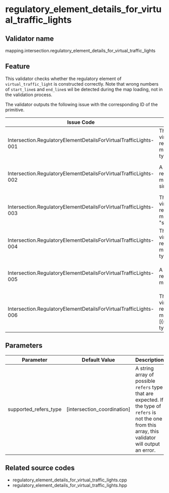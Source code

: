 # regulatory_element_details_for_virtual_traffic_lights

## Validator name

mapping.intersection.regulatory_element_details_for_virtual_traffic_lights

## Feature

This validator checks whether the regulatory element of `virtual_traffic_light` is constructed correctly.
Note that wrong numbers of `start_line`s and `end_line`s wil be detected during the map loading, not in the validation process.

The validator outputs the following issue with the corresponding ID of the primitive.

| Issue Code                                                       | Message                                                                                            | Severity | Primitive          | Description              | Approach                                                                                                                  |
| ---------------------------------------------------------------- | -------------------------------------------------------------------------------------------------- | -------- | ------------------ | ------------------------ | ------------------------------------------------------------------------------------------------------------------------- |
| Intersection.RegulatoryElementDetailsForVirtualTrafficLights-001 | The start_line of a virtual_traffic_light regulatory element must be a "virtual" type.             | Error    | Linestring         | (No further explanation) | Set the type of the start_line linestring to `virtual`.                                                                   |
| Intersection.RegulatoryElementDetailsForVirtualTrafficLights-002 | A virtual_traffic_light regulatory element must only have a single ref_line.                       | Error    | Regulatory Element | (No further explanation) | Set exactly one `ref_line` to the regulatory element. Split to multiple elements if there are multiple stop lines needed. |
| Intersection.RegulatoryElementDetailsForVirtualTrafficLights-003 | The ref_line of a virtual_traffic_light regulatory element must be a "stop_line" type.             | Error    | Linestring         | (No further explanation) | Set the type of the ref_line (stop_line) linestring to `stop_line`.                                                       |
| Intersection.RegulatoryElementDetailsForVirtualTrafficLights-004 | The end_line of a virtual_traffic_light regulatory element must be a "virtual" type.               | Error    | Linestring         | (No further explanation) | Set the type of the end_line linestring to `virtual`.                                                                     |
| Intersection.RegulatoryElementDetailsForVirtualTrafficLights-005 | A virtual_traffic_light regulatory element must have a refers.                                     | Error    | Regulatory Element | (No further explanation) | Create an `intersection_coordination` type linestring and set it as `refers` in the regulatory element.                   |
| Intersection.RegulatoryElementDetailsForVirtualTrafficLights-006 | The refers of a virtual_traffic_light regulatory element must be any of [{supported_refers}] type. | Error    | Linestring         | (No further explanation) | Set the type of the refers linestring to `intersection_coordination`.                                                     |

## Parameters

| Parameter             | Default Value               | Description                                                                                                                                              |
| --------------------- | --------------------------- | -------------------------------------------------------------------------------------------------------------------------------------------------------- |
| supported_refers_type | [intersection_coordination] | A string array of possible `refers` type that are expected. If the type of `refers` is not the one from this array, this validator will output an error. |

## Related source codes

- regulatory_element_details_for_virtual_traffic_lights.cpp
- regulatory_element_details_for_virtual_traffic_lights.hpp
